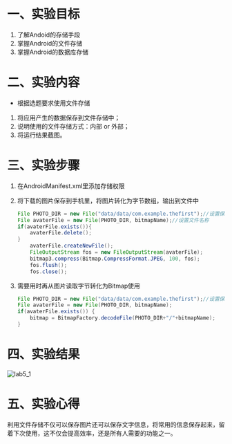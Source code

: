 # 一、实验目标

1. 了解Andoid的存储手段
2. 掌握Android的文件存储
3. 掌握Android的数据库存储

# 二、实验内容

- 根据选题要求使用文件存储

1. 将应用产生的数据保存到文件存储中；
2. 说明使用的文件存储方式：内部 or 外部；
3. 将运行结果截图。

# 三、实验步骤

1. 在AndroidManifest.xml里添加存储权限

2. 将下载的图片保存到手机里，将图片转化为字节数组，输出到文件中

   ```java
   File PHOTO_DIR = new File("data/data/com.example.thefirst");//设置保存路径
   File avaterFile = new File(PHOTO_DIR, bitmapName);//设置文件名称
   if(avaterFile.exists()){
       avaterFile.delete();
   }
       avaterFile.createNewFile();
       FileOutputStream fos = new FileOutputStream(avaterFile);
       bitmap3.compress(Bitmap.CompressFormat.JPEG, 100, fos);
       fos.flush();
       fos.close();
   ```

   

3. 需要用时再从图片读取字节转化为Bitmap使用

   ```java
   File PHOTO_DIR = new File("data/data/com.example.thefirst");//设置保存路径
   File avaterFile = new File(PHOTO_DIR, bitmapName);
   if(avaterFile.exists()) {
       bitmap = BitmapFactory.decodeFile(PHOTO_DIR+"/"+bitmapName);
   }
   ```

   



# 四、实验结果

![lab5_1](https://raw.githubusercontent.com/Howard-SSS/android-labs-2020/master/students/net1814080903107/screenshots/lab5_1.PNG)

# 五、实验心得

​	利用文件存储不仅可以保存图片还可以保存文字信息，将常用的信息保存起来，留着下次使用，这不仅会提高效率，还是所有人需要的功能之一。
